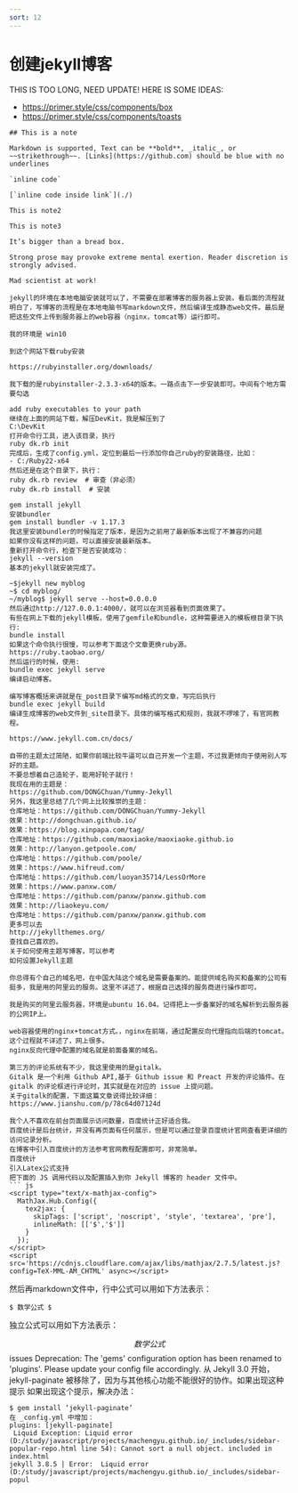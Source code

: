 ```yaml
---
sort: 12
---
```


# 创建jekyll博客

THIS IS TOO LONG, NEED UPDATE! HERE IS SOME IDEAS:

- https://primer.style/css/components/box
- https://primer.style/css/components/toasts

```note
## This is a note

Markdown is supported, Text can be **bold**, _italic_, or ~~strikethrough~~. [Links](https://github.com) should be blue with no underlines

`inline code`

[`inline code inside link`](./)
```

```note
This is note2
```

```note
This is note3
```

```tip
It’s bigger than a bread box.
```



```warning
Strong prose may provoke extreme mental exertion. Reader discretion is strongly advised.
```

```danger
Mad scientist at work!
```


```安装步骤
jekyll的环境在本地电脑安装就可以了，不需要在部署博客的服务器上安装。看后面的流程就明白了，写博客的流程是在本地电脑书写markdown文件，然后编译生成静态web文件。最后是把这些文件上传到服务器上的web容器（nginx，tomcat等）运行即可。

我的环境是 win10

到这个网站下载ruby安装

https://rubyinstaller.org/downloads/

我下载的是rubyinstaller-2.3.3-x64的版本。一路点击下一步安装即可。中间有个地方需要勾选

add ruby executables to your path
继续在上面的网站下载，解压DevKit，我是解压到了
C:\DevKit
打开命令行工具，进入该目录，执行
ruby dk.rb init
完成后，生成了config.yml，定位到最后一行添加你自己ruby的安装路径，比如：
- C:/Ruby22-x64
然后还是在这个目录下，执行：
ruby dk.rb review  # 审查（非必须）
ruby dk.rb install  # 安装
```


```安装jekyll
gem install jekyll
安装bundler
gem install bundler -v 1.17.3
我这里安装bundler的时候指定了版本，是因为之前用了最新版本出现了不兼容的问题
如果你没有这样的问题，可以直接安装最新版本。
重新打开命令行，检查下是否安装成功：
jekyll --version
基本的jekyll就安装完成了。
```
```测试
~$jekyll new myblog
~$ cd myblog/
~/myblog$ jekyll serve --host=0.0.0.0
然后通过http://127.0.0.1:4000/，就可以在浏览器看到页面效果了。
有些在网上下载的jekyll模板，使用了gemfile和bundle，这种需要进入的模板根目录下执行:
bundle install
如果这个命令执行很慢，可以参考下面这个文章更换ruby源。
https://ruby.taobao.org/
然后运行的时候，使用:
bundle exec jekyll serve
编译启动博客。
```
```编写博客
编写博客概括来讲就是在_post目录下编写md格式的文章，写完后执行
bundle exec jekyll build
编译生成博客的web文件到_site目录下。具体的编写格式和规则，我就不啰嗦了，有官网教程。

https://www.jekyll.com.cn/docs/
```
```使用别人的主题
自带的主题太过简陋，如果你前端比较牛逼可以自己开发一个主题，不过我更倾向于使用别人写好的主题。
不要总想着自己造轮子，能用好轮子就行！
我现在用的主题是：
https://github.com/DONGChuan/Yummy-Jekyll
另外，我这里总结了几个网上比较推崇的主题：
仓库地址：https://github.com/DONGChuan/Yummy-Jekyll
效果：http://dongchuan.github.io/
效果：https://blog.xinpapa.com/tag/
仓库地址：https://github.com/maoxiaoke/maoxiaoke.github.io
效果：http://lanyon.getpoole.com/
仓库地址：https://github.com/poole/
效果：https://www.hifreud.com/
仓库地址：https://github.com/luoyan35714/LessOrMore
效果：https://www.panxw.com/
仓库地址：https://github.com/panxw/panxw.github.com
效果：http://liaokeyu.com/
仓库地址：https://github.com/panxw/panxw.github.com
更多可以去
http://jekyllthemes.org/
查找自己喜欢的。
关于如何使用主题写博客，可以参考
如何设置Jekyll主题
```
```购买域名和备案
你总得有个自己的域名吧，在中国大陆这个域名是需要备案的。能提供域名购买和备案的公司有挺多，我是用的阿里云的服务。这里不详述了，根据自己选择的服务商进行操作即可。
```
```购买云服务器
我是购买的阿里云服务器，环境是ubuntu 16.04。记得把上一步备案好的域名解析到云服务器的公网IP上。
```
```部署博客
web容器使用的nginx+tomcat方式。，nginx在前端，通过配置反向代理指向后端的tomcat。这个过程就不详述了，网上很多。
nginx反向代理中配置的域名就是前面备案的域名。
```
```引入评论系统
第三方的评论系统有不少，我这里使用的是gitalk。
Gitalk 是一个利用 Github API,基于 Github issue 和 Preact 开发的评论插件。在 gitalk 的评论框进行评论时，其实就是在对应的 issue 上提问题。
关于gitalk的配置，下面这篇文章说得比较详细：
https://www.jianshu.com/p/78c64d07124d
```
```引入百度统计
我个人不喜欢在前台页面展示访问数量，百度统计正好适合我。
百度统计是后台统计，并没有再页面有任何展示，但是可以通过登录百度统计官网查看更详细的访问记录分析。
在博客中引入百度统计的方法参考官网教程配置即可，非常简单。
百度统计
引入Latex公式支持
把下面的 JS 调用代码以及配置插入到你 Jekyll 博客的 header 文件中。
``` js
<script type="text/x-mathjax-config">
  MathJax.Hub.Config({
    tex2jax: {
      skipTags: ['script', 'noscript', 'style', 'textarea', 'pre'],
      inlineMath: [['$','$']]
    }
  });
</script>
<script src='https://cdnjs.cloudflare.com/ajax/libs/mathjax/2.7.5/latest.js?config=TeX-MML-AM_CHTML' async></script>
```
然后再markdown文件中，行中公式可以用如下方法表示：

    $ 数学公式 $
独立公式可以用如下方法表示：

   $$ 数学公式 $$
issues
Deprecation: The 'gems' configuration option has been renamed to 'plugins'. Please update your config file accordingly.
从 Jekyll 3.0 开始，jekyll-paginate 被移除了，因为与其他核心功能不能很好的协作。如果出现这种提示
如果出现这个提示，解决办法：
```安装插件
$ gem install ‘jekyll-paginate’
在 _config.yml 中增加：
plugins: [jekyll-paginate]
 Liquid Exception: Liquid error (D:/study/javascript/projects/machengyu.github.io/_includes/sidebar-popular-repo.html line 54): Cannot sort a null object. included in index.html
jekyll 3.8.5 | Error:  Liquid error (D:/study/javascript/projects/machengyu.github.io/_includes/sidebar-popul
```
```
